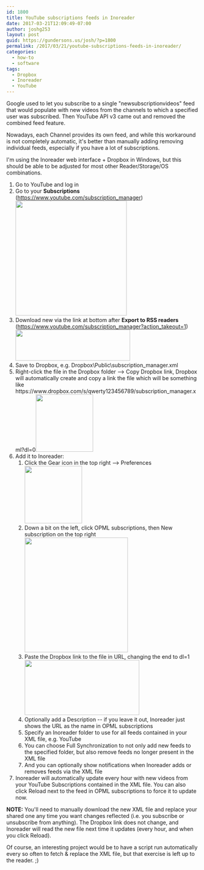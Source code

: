 ```yaml
---
id: 1800
title: YouTube subscriptions feeds in Inoreader
date: 2017-03-21T12:09:49-07:00
author: joshg253
layout: post
guid: https://gundersons.us/josh/?p=1800
permalink: /2017/03/21/youtube-subscriptions-feeds-in-inoreader/
categories:
  - how-to
  - software
tags:
  - Dropbox
  - Inoreader
  - YouTube
---
```

Google used to let you subscribe to a single "newsubscriptionvideos" feed that would populate with new videos from the channels to which a specified user was subscribed. Then YouTube API v3 came out and removed the combined feed feature.

Nowadays, each Channel provides its own feed, and while this workaround is not completely automatic, it's better than manually adding removing individual feeds, especially if you have a lot of subscriptions.

I'm using the Inoreader web interface + Dropbox in Windows, but this should be able to be adjusted for most other Reader/Storage/OS combinations.
<ol>
 	<li>Go to YouTube and log in</li>
 	<li>Go to your <strong>Subscriptions</strong> (<a href="https://www.youtube.com/subscription_manager">https://www.youtube.com/subscription_manager</a>)<a href="https://gundersons.us/josh/wp-content/uploads/2017/03/2-subs.png"><img class="aligncenter wp-image-1805 size-medium" src="https://gundersons.us/josh/wp-content/uploads/2017/03/2-subs-291x300.png" alt="" width="291" height="300" /></a></li>
 	<li>Download new via the link at bottom after <strong>Export to RSS readers</strong> (<a href="https://www.youtube.com/subscription_manager?action_takeout=1">https://www.youtube.com/subscription_manager?action_takeout=1</a>)<a href="https://gundersons.us/josh/wp-content/uploads/2017/03/3-takeout.png"><img class="aligncenter wp-image-1806 size-medium" src="https://gundersons.us/josh/wp-content/uploads/2017/03/3-takeout-300x81.png" alt="" width="300" height="81" /></a></li>
 	<li>Save to Dropbox, e.g. Dropbox\Public\subscription_manager.xml</li>
 	<li>Right-click the file in the Dropbox folder --&gt; Copy Dropbox link, Dropbox will automatically create and copy a link the file which will be something like https://www.dropbox.com/s/qwerty123456789/subscription_manager.xml?dl=0<a href="https://gundersons.us/josh/wp-content/uploads/2017/03/5-copylink.png"><img class="aligncenter wp-image-1807 size-thumbnail" src="https://gundersons.us/josh/wp-content/uploads/2017/03/5-copylink-150x150.png" alt="" width="150" height="150" /></a></li>
 	<li>Add it to Inoreader:
<ol>
 	<li>Click the Gear icon in the top right --&gt; Preferences<a href="https://gundersons.us/josh/wp-content/uploads/2017/03/6a-gear-preferences.png"><img class="aligncenter wp-image-1808 size-thumbnail" src="https://gundersons.us/josh/wp-content/uploads/2017/03/6a-gear-preferences-150x150.png" alt="" width="150" height="150" /></a></li>
 	<li>Down a bit on the left, click OPML subscriptions, then New subscription on the top right<a href="https://gundersons.us/josh/wp-content/uploads/2017/03/6b-opml-new.png"><img class="aligncenter wp-image-1809 size-medium" src="https://gundersons.us/josh/wp-content/uploads/2017/03/6b-opml-new-270x300.png" alt="" width="270" height="300" /></a></li>
 	<li>Paste the Dropbox link to the file in URL, changing the end to dl=1<a href="https://gundersons.us/josh/wp-content/uploads/2017/03/6c-addnewopml.png"><img class="aligncenter wp-image-1810 size-medium" src="https://gundersons.us/josh/wp-content/uploads/2017/03/6c-addnewopml-300x144.png" alt="" width="300" height="144" /></a></li>
 	<li>Optionally add a Description -- if you leave it out, Inoreader just shows the URL as the name in OPML subscriptions</li>
 	<li>Specify an Inoreader folder to use for all feeds contained in your XML file, e.g. YouTube</li>
 	<li>You can choose Full Synchronization to not only add new feeds to the specified folder, but also remove feeds no longer present in the XML file</li>
 	<li>And you can optionally show notifications when Inoreader adds or removes feeds via the XML file</li>
</ol>
</li>
 	<li>Inoreader will automatically update every hour with new videos from your YouTube Subscriptions contained in the XML file. You can also click Reload next to the feed in OPML subscriptions to force it to update now.</li>
</ol>
<strong>NOTE:</strong> You'll need to manually download the new XML file and replace your shared one any time you want changes reflected (i.e. you subscribe or unsubscribe from anything). The Dropbox link does not change, and Inoreader will read the new file next time it updates (every hour, and when you click Reload).

Of course, an interesting project would be to have a script run automatically every so often to fetch &amp; replace the XML file, but that exercise is left up to the reader. ;)